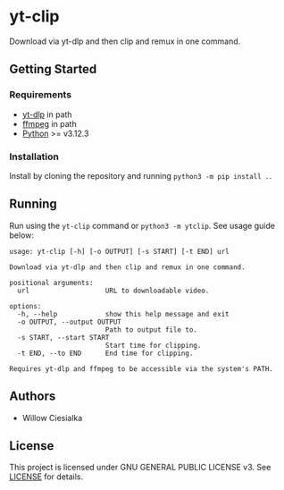 # yt-clip
Download via yt-dlp and then clip and remux in one command.

## Getting Started

### Requirements

- [yt-dlp](https://github.com/yt-dlp/yt-dlp) in path
- [ffmpeg](https://ffmpeg.org/) in path
- [Python](https://www.python.org/) >= v3.12.3

### Installation

Install by cloning the repository and running `python3 -m pip install .`.

## Running

Run using the `yt-clip` command or `python3 -m ytclip`. See usage guide below:

```
usage: yt-clip [-h] [-o OUTPUT] [-s START] [-t END] url

Download via yt-dlp and then clip and remux in one command.

positional arguments:
  url                   URL to downloadable video.

options:
  -h, --help            show this help message and exit
  -o OUTPUT, --output OUTPUT
                        Path to output file to.
  -s START, --start START
                        Start time for clipping.
  -t END, --to END      End time for clipping.

Requires yt-dlp and ffmpeg to be accessible via the system's PATH.
```

## Authors

- Willow Ciesialka

## License

This project is licensed under GNU GENERAL PUBLIC LICENSE v3. See [LICENSE](LICENSE) for details.